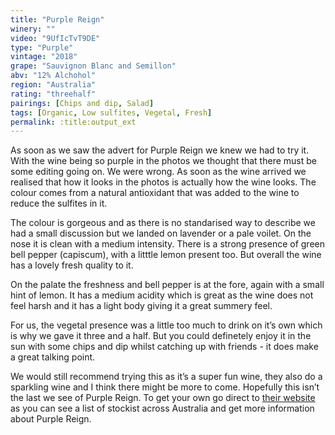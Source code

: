 ```yaml
---
title: "Purple Reign"
winery: ""
video: "9UfIcTvT9DE"
type: "Purple"
vintage: "2018"
grape: "Sauvignon Blanc and Semillon"
abv: "12% Alchohol"
region: "Australia"
rating: "threehalf"
pairings: [Chips and dip, Salad]
tags: [Organic, Low sulfites, Vegetal, Fresh]
permalink: :title:output_ext
---
```


As soon as we saw the advert for Purple Reign we knew we had to try it. With the wine being so purple in the photos we thought that there must be some editing going on. We were wrong. As soon as the wine arrived we realised that how it looks in the photos is actually how the wine looks. The colour comes from a natural antioxidant that was added to the wine to reduce the sulfites in it.

The colour is gorgeous and as there is no standarised way to describe we had a small discussion but we landed on lavender or a pale voilet. On the nose it is clean with a medium intensity. There is a strong presence of green bell pepper (capiscum), with a litttle lemon present too. But overall the wine has a lovely fresh quality to it.

On the palate the freshness and bell pepper is at the fore, again with a  small hint of lemon. It has a medium acidity which is great as the wine does not feel harsh and it has a light body giving it a great summery feel.

For us, the vegetal presence was a little too much to drink on it&rsquo;s own which is why we gave it three and a half. But you could definetely enjoy it in the sun with some chips and dip whilst catching up with friends - it does make a great talking point.

We would still recommend trying this as it&rsquo;s a super fun wine, they also do a sparkling wine and I think there might be more to come. Hopefully this isn&rsquo;t the last we see of Purple Reign. To get your own go direct to <a href="https://purplereign.com.au/" target="_blank">their website</a> as you can see a list of stockist across Australia and get more information about Purple Reign.

